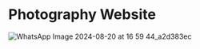 # Photography Website


![WhatsApp Image 2024-08-20 at 16 59 44_a2d383ec](https://github.com/user-attachments/assets/5b10e73a-688f-4f23-8969-0a4398c83fe5)
